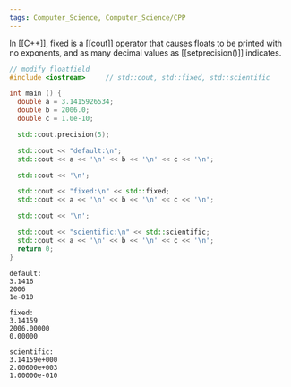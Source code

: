 ```yaml
---
tags: Computer_Science, Computer_Science/CPP
---
```

In [[C++]], fixed is a [[cout]] operator that causes floats to be printed with no exponents, and as many decimal values as [[setprecision()]] indicates.

```C++
// modify floatfield
#include <iostream>     // std::cout, std::fixed, std::scientific

int main () {
  double a = 3.1415926534;
  double b = 2006.0;
  double c = 1.0e-10;

  std::cout.precision(5);

  std::cout << "default:\n";
  std::cout << a << '\n' << b << '\n' << c << '\n';

  std::cout << '\n';

  std::cout << "fixed:\n" << std::fixed;
  std::cout << a << '\n' << b << '\n' << c << '\n';

  std::cout << '\n';

  std::cout << "scientific:\n" << std::scientific;
  std::cout << a << '\n' << b << '\n' << c << '\n';
  return 0;
}
```
```
default:
3.1416
2006
1e-010

fixed:
3.14159
2006.00000
0.00000

scientific:
3.14159e+000
2.00600e+003
1.00000e-010
```